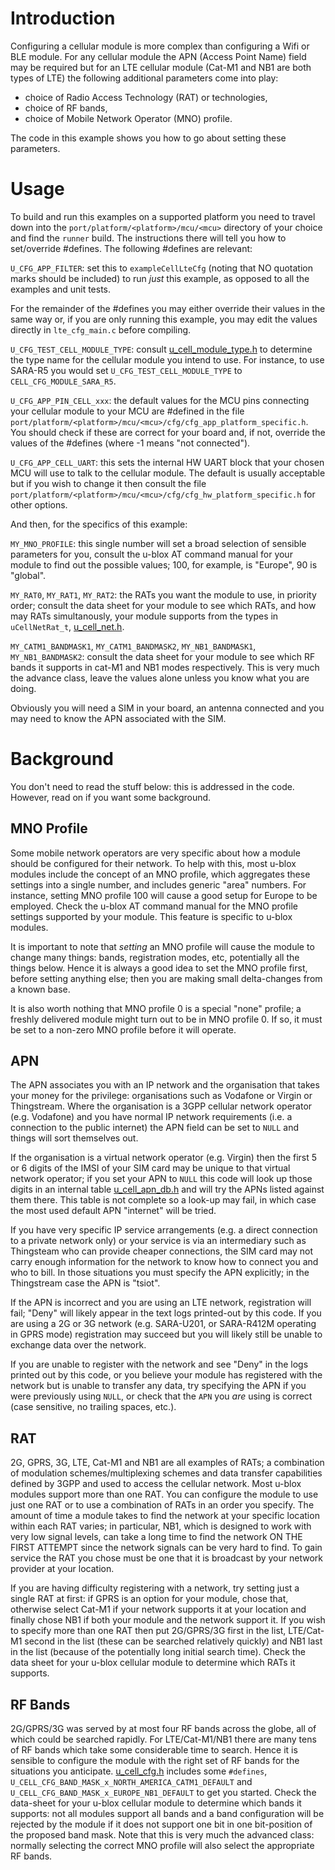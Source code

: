 # Introduction
Configuring a cellular module is more complex than configuring a Wifi or BLE module.  For any cellular module the APN (Access Point Name) field may be required but for an LTE cellular module (Cat-M1 and NB1 are both types of LTE) the following additional parameters come into play:

- choice of Radio Access Technology (RAT) or technologies,
- choice of RF bands,
- choice of Mobile Network Operator (MNO) profile.

The code in this example shows you how to go about setting these parameters.

# Usage
To build and run this examples on a supported platform you need to travel down into the `port/platform/<platform>/mcu/<mcu>` directory of your choice and find the `runner` build.  The instructions there will tell you how to set/override #defines.  The following #defines are relevant:

`U_CFG_APP_FILTER`: set this to `exampleCellLteCfg` (noting that NO quotation marks should be included) to run *just* this example, as opposed to all the examples and unit tests.

For the remainder of the #defines you may either override their values in the same way or, if you are only running this example, you may edit the values directly in `lte_cfg_main.c` before compiling.

`U_CFG_TEST_CELL_MODULE_TYPE`: consult [u_cell_module_type.h](/cell/api/u_cell_module_type.h) to determine the type name for the cellular module you intend to use.  For instance, to use SARA-R5 you would set `U_CFG_TEST_CELL_MODULE_TYPE` to `CELL_CFG_MODULE_SARA_R5`.

`U_CFG_APP_PIN_CELL_xxx`: the default values for the MCU pins connecting your cellular module to your MCU are #defined in the file `port/platform/<platform>/mcu/<mcu>/cfg/cfg_app_platform_specific.h`.  You should check if these are correct for your board and, if not, override the values of the #defines (where -1 means "not connected").

`U_CFG_APP_CELL_UART`: this sets the internal HW UART block that your chosen MCU will use to talk to the cellular module.  The default is usually acceptable but if you wish to change it then consult the file `port/platform/<platform>/mcu/<mcu>/cfg/cfg_hw_platform_specific.h` for other options.

And then, for the specifics of this example:

`MY_MNO_PROFILE`: this single number will set a broad selection of sensible parameters for you, consult the u-blox AT command manual for your module to find out the possible values; 100, for example, is "Europe", 90 is "global".

`MY_RAT0`, `MY_RAT1`, `MY_RAT2`: the RATs you want the module to use, in priority order; consult the data sheet for your module to see which RATs, and how may RATs simultanously, your module supports from the types in `uCellNetRat_t`, [u_cell_net.h](/cell/api/u_cell_net.h).

`MY_CATM1_BANDMASK1`, `MY_CATM1_BANDMASK2`, `MY_NB1_BANDMASK1`, `MY_NB1_BANDMASK2`: consult the data sheet for your module to see which RF bands it supports in cat-M1 and NB1 modes respectively.  This is very much the advance class, leave the values alone unless you know what you are doing.

Obviously you will need a SIM in your board, an antenna connected and you may need to know the APN associated with the SIM.

# Background
You don't need to read the stuff below: this is addressed in the code. However, read on if you want some background.

## MNO Profile
Some mobile network operators are very specific about how a module should be configured for their network.  To help with this, most u-blox modules include the concept of an MNO profile, which aggregates these settings into a single number, and includes generic "area" numbers.  For instance, setting MNO profile 100 will cause a good setup for Europe to be employed.  Check the u-blox AT command manual for the MNO profile settings supported by your module.  This feature is specific to u-blox modules.

It is important to note that *setting* an MNO profile will cause the module to change many things: bands, registration modes, etc, potentially all the things below.  Hence it is always a good idea to set the MNO profile first, before setting anything else; then you are making small delta-changes from a known base.

It is also worth nothing that MNO profile 0 is a special "none" profile; a freshly delivered module might turn out to be in MNO profile 0.  If so, it must be set to a non-zero MNO profile before it will operate.

## APN
The APN associates you with an IP network and the organisation that takes your money for the privilege: organisations such as Vodafone or Virgin or Thingstream.  Where the organisation is a 3GPP cellular network operator (e.g. Vodafone) and you have normal IP network requirements (i.e. a connection to the public internet) the APN field can be set to `NULL` and things will sort themselves out.

If the organisation is a virtual network operator (e.g. Virgin) then the first 5 or 6 digits of the IMSI of your SIM card may be unique to that virtual network operator; if you set your APN to `NULL` this code will look up those digits in an internal table [u_cell_apn_db.h](/cell/src/u_cell_apn_db.h) and will try the APNs listed against them there.  This table is not complete so a look-up may fail, in which case the most used default APN "internet" will be tried.

If you have very specific IP service arrangements (e.g. a direct connection to a private network only) or your service is via an intermediary such as Thingsteam who can provide cheaper connections, the SIM card may not carry enough information for the network to know how to connect you and who to bill.  In those situations you must specify the APN explicitly; in the Thingstream case the APN is "tsiot".

If the APN is incorrect and you are using an LTE network, registration will fail; "Deny" will likely appear in the text logs printed-out by this code.  If you are using a 2G or 3G network (e.g. SARA-U201, or SARA-R412M operating in GPRS mode) registration may succeed but you will likely still be unable to exchange data over the network.

If you are unable to register with the network and see "Deny" in the logs printed out by this code, or you believe your module has registered with the network but is unable to transfer any data, try specifying the APN if you were previously using `NULL`, or check that the `APN` you _are_ using is correct (case sensitive, no trailing spaces, etc.).

## RAT
2G, GPRS, 3G, LTE, Cat-M1 and NB1 are all examples of RATs; a combination of modulation schemes/multiplexing schemes and data transfer capabilities defined by 3GPP and used to access the cellular network.  Most u-blox modules support more than one RAT.  You can configure the module to use just one RAT or to use a combination of RATs in an order you specify.  The amount of time a module takes to find the network at your specific location within each RAT varies; in particular, NB1, which is designed to work with very low signal levels, can take a long time to find the network ON THE FIRST ATTEMPT since the network signals can be very hard to find.  To gain service the RAT you chose must be one that it is broadcast by your network provider at your location.

If you are having difficulty registering with a network, try setting just a single RAT at first: if GPRS is an option for your module, chose that, otherwise select Cat-M1 if your network supports it at your location and finally chose NB1 if both your module and the network support it.  If you wish to specify more than one RAT then put 2G/GPRS/3G first in the list, LTE/Cat-M1 second in the list (these can be searched relatively quickly) and NB1 last in the list (because of the potentially long initial search time).  Check the data sheet for your u-blox cellular module to determine which RATs it supports.

## RF Bands
2G/GPRS/3G was served by at most four RF bands across the globe, all of which could be searched rapidly.  For LTE/Cat-M1/NB1 there are many tens of RF bands which take some considerable time to search.  Hence it is sensible to configure the module with the right set of RF bands for the situations you anticipate. [u_cell_cfg.h](/cell/api/u_cell_cfg.h) includes some `#defines`, `U_CELL_CFG_BAND_MASK_x_NORTH_AMERICA_CATM1_DEFAULT` and `U_CELL_CFG_BAND_MASK_x_EUROPE_NB1_DEFAULT` to get you started.  Check the data-sheet for your u-blox cellular module to determine which bands it supports: not all modules support all bands and a band configuration will be rejected by the module if it does not support one bit in one bit-position of the proposed band mask.  Note that this is very much the advanced class: normally selecting the correct MNO profile will also select the appropriate RF bands.